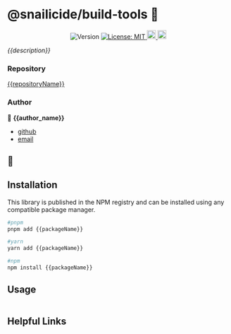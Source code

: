 # @snailicide/build-tools 🐌

<p align="center">
 <img alt="Version" src="https://img.shields.io/npm/v/{{packageName}}"/>
 <a href="#" target="_blank">
  <img alt="License: MIT" src="https://img.shields.io/npm/l/{{packageName}}"/>
 </a>
 <a href="#" target="_blank">
  <img alt="Typescript" height="20px" src="https://img.shields.io/badge/typescript-%23007ACC.svg?style=for-the-badge&logo=typescript&logoColor=white"/>
 </a>
 <a href="#" target="_blank">
  <img alt="RollupJS" height="20px" src="https://img.shields.io/badge/RollupJS-ef3335?style=for-the-badge&logo=rollup.js&logoColor=white"/>
 </a>
</p>

_{{description}}_

### Repository

[{{repositoryName}}](https://github.com/{{repositoryOwner}}/{{repositoryName}}.git)

### Author

👤 **{{author_name}}**

- [github](https://github.com/{{repositoryOwner}})
- [email](mailto:{{author_email}})

## 🐌

## Installation

This library is published in the NPM registry and can be installed using any
compatible package manager.

```sh
#pnpm
pnpm add {{packageName}}

#yarn
yarn add {{packageName}}

#npm
npm install {{packageName}}
```

## Usage

```ts

```

## Helpful Links
